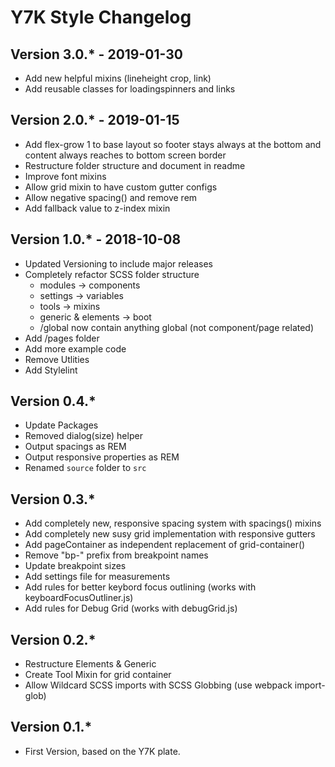 # Y7K Style Changelog

## Version 3.0.* - 2019-01-30
* Add new helpful mixins (lineheight crop, link)
* Add reusable classes for loadingspinners and links

## Version 2.0.* - 2019-01-15
* Add flex-grow 1 to base layout so footer stays always at the bottom and content always reaches to bottom screen border
* Restructure folder structure and document in readme
* Improve font mixins
* Allow grid mixin to have custom gutter configs
* Allow negative spacing() and remove rem
* Add fallback value to z-index mixin

## Version 1.0.* - 2018-10-08
* Updated Versioning to include major releases
* Completely refactor SCSS folder structure
    - modules -> components
    - settings -> variables
    - tools -> mixins
    - generic & elements -> boot
    - /global now contain anything global (not component/page related)
* Add /pages folder
* Add more example code
* Remove Utlities
* Add Stylelint


## Version 0.4.*
* Update Packages
* Removed dialog(size) helper
* Output spacings as REM
* Output responsive properties as REM
* Renamed `source` folder to `src`

## Version 0.3.*
* Add completely new, responsive spacing system with spacings() mixins
* Add completely new susy grid implementation with responsive gutters
* Add pageContainer as independent replacement of grid-container()
* Remove "bp-" prefix from breakpoint names
* Update breakpoint sizes
* Add settings file for measurements
* Add rules for better keybord focus outlining (works with keyboardFocusOutliner.js)
* Add rules for Debug Grid (works with debugGrid.js)

## Version 0.2.*
* Restructure Elements & Generic
* Create Tool Mixin for grid container
* Allow Wildcard SCSS imports with SCSS Globbing (use webpack import-glob)

## Version 0.1.*
* First Version, based on the Y7K plate.
